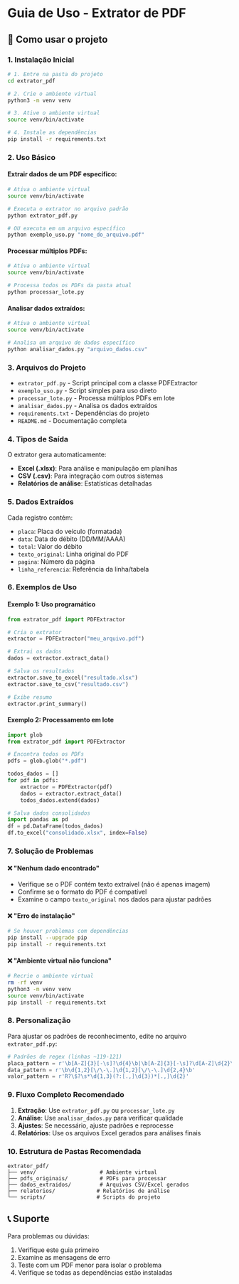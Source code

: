 # Guia de Uso - Extrator de PDF

## 🚀 Como usar o projeto

### 1. Instalação Inicial

```bash
# 1. Entre na pasta do projeto
cd extrator_pdf

# 2. Crie o ambiente virtual
python3 -m venv venv

# 3. Ative o ambiente virtual
source venv/bin/activate

# 4. Instale as dependências
pip install -r requirements.txt
```

### 2. Uso Básico

#### Extrair dados de um PDF específico:
```bash
# Ativa o ambiente virtual
source venv/bin/activate

# Executa o extrator no arquivo padrão
python extrator_pdf.py

# OU executa em um arquivo específico
python exemplo_uso.py "nome_do_arquivo.pdf"
```

#### Processar múltiplos PDFs:
```bash
# Ativa o ambiente virtual
source venv/bin/activate

# Processa todos os PDFs da pasta atual
python processar_lote.py
```

#### Analisar dados extraídos:
```bash
# Ativa o ambiente virtual
source venv/bin/activate

# Analisa um arquivo de dados específico
python analisar_dados.py "arquivo_dados.csv"
```

### 3. Arquivos do Projeto

- `extrator_pdf.py` - Script principal com a classe PDFExtractor
- `exemplo_uso.py` - Script simples para uso direto
- `processar_lote.py` - Processa múltiplos PDFs em lote
- `analisar_dados.py` - Analisa os dados extraídos
- `requirements.txt` - Dependências do projeto
- `README.md` - Documentação completa

### 4. Tipos de Saída

O extrator gera automaticamente:
- **Excel (.xlsx)**: Para análise e manipulação em planilhas
- **CSV (.csv)**: Para integração com outros sistemas
- **Relatórios de análise**: Estatísticas detalhadas

### 5. Dados Extraídos

Cada registro contém:
- `placa`: Placa do veículo (formatada)
- `data`: Data do débito (DD/MM/AAAA)
- `total`: Valor do débito
- `texto_original`: Linha original do PDF
- `pagina`: Número da página
- `linha_referencia`: Referência da linha/tabela

### 6. Exemplos de Uso

#### Exemplo 1: Uso programático
```python
from extrator_pdf import PDFExtractor

# Cria o extrator
extractor = PDFExtractor("meu_arquivo.pdf")

# Extrai os dados
dados = extractor.extract_data()

# Salva os resultados
extractor.save_to_excel("resultado.xlsx")
extractor.save_to_csv("resultado.csv")

# Exibe resumo
extractor.print_summary()
```

#### Exemplo 2: Processamento em lote
```python
import glob
from extrator_pdf import PDFExtractor

# Encontra todos os PDFs
pdfs = glob.glob("*.pdf")

todos_dados = []
for pdf in pdfs:
    extractor = PDFExtractor(pdf)
    dados = extractor.extract_data()
    todos_dados.extend(dados)

# Salva dados consolidados
import pandas as pd
df = pd.DataFrame(todos_dados)
df.to_excel("consolidado.xlsx", index=False)
```

### 7. Solução de Problemas

#### ❌ "Nenhum dado encontrado"
- Verifique se o PDF contém texto extraível (não é apenas imagem)
- Confirme se o formato do PDF é compatível
- Examine o campo `texto_original` nos dados para ajustar padrões

#### ❌ "Erro de instalação"
```bash
# Se houver problemas com dependências
pip install --upgrade pip
pip install -r requirements.txt
```

#### ❌ "Ambiente virtual não funciona"
```bash
# Recrie o ambiente virtual
rm -rf venv
python3 -m venv venv
source venv/bin/activate
pip install -r requirements.txt
```

### 8. Personalização

Para ajustar os padrões de reconhecimento, edite no arquivo `extrator_pdf.py`:

```python
# Padrões de regex (linhas ~119-121)
placa_pattern = r'\b[A-Z]{3}[-\s]?\d{4}\b|\b[A-Z]{3}[-\s]?\d[A-Z]\d{2}\b'
data_pattern = r'\b\d{1,2}[\/\-\.]\d{1,2}[\/\-\.]\d{2,4}\b'
valor_pattern = r'R?\$?\s*\d{1,3}(?:[.,]\d{3})*[.,]\d{2}'
```

### 9. Fluxo Completo Recomendado

1. **Extração**: Use `extrator_pdf.py` ou `processar_lote.py`
2. **Análise**: Use `analisar_dados.py` para verificar qualidade
3. **Ajustes**: Se necessário, ajuste padrões e reprocesse
4. **Relatórios**: Use os arquivos Excel gerados para análises finais

### 10. Estrutura de Pastas Recomendada

```
extrator_pdf/
├── venv/                    # Ambiente virtual
├── pdfs_originais/          # PDFs para processar
├── dados_extraidos/         # Arquivos CSV/Excel gerados
├── relatorios/             # Relatórios de análise
└── scripts/                # Scripts do projeto
```

## 📞 Suporte

Para problemas ou dúvidas:
1. Verifique este guia primeiro
2. Examine as mensagens de erro
3. Teste com um PDF menor para isolar o problema
4. Verifique se todas as dependências estão instaladas
